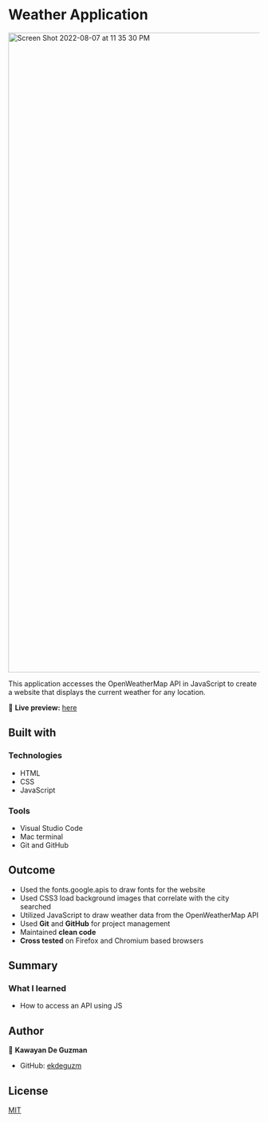 # Weather Application

<img width="1280" alt="Screen Shot 2022-08-07 at 11 35 30 PM" src="https://user-images.githubusercontent.com/35510088/183354591-f38f0981-b0e0-4e4f-b22d-9742f262daab.png">

This application accesses the OpenWeatherMap API in JavaScript to create a website that displays the current weather for any location.

🔗 **Live preview:** [here](https://ekdeguzm.github.io/weather-app/)

## Built with

### Technologies

* HTML
* CSS
* JavaScript

### Tools

* Visual Studio Code
* Mac terminal
* Git and GitHub

## Outcome

* Used the fonts.google.apis to draw fonts for the website
* Used CSS3 load background images that correlate with the city searched
* Utilized JavaScript to draw weather data from the OpenWeatherMap API
* Used **Git** and **GitHub** for project management
* Maintained **clean code**
* **Cross tested** on Firefox and Chromium based browsers

## Summary

### What I learned

* How to access an API using JS 

## Author

👤 **Kawayan De Guzman**
* GitHub: [ekdeguzm](https://github.com/ekdeguzm)

## License
[MIT](https://choosealicense.com/licenses/mit/)
